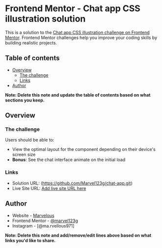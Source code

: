 # Frontend Mentor - Chat app CSS illustration solution

This is a solution to the [Chat app CSS illustration challenge on Frontend Mentor](https://www.frontendmentor.io/challenges/chat-app-css-illustration-O5auMkFqY). Frontend Mentor challenges help you improve your coding skills by building realistic projects. 

## Table of contents

- [Overview](#overview)
  - [The challenge](#the-challenge)
  - [Links](#links)
- [Author](#author)

**Note: Delete this note and update the table of contents based on what sections you keep.**

## Overview

### The challenge

Users should be able to:

- View the optimal layout for the component depending on their device's screen size
- **Bonus**: See the chat interface animate on the initial load


### Links

- Solution URL: (https://github.com/Marvel123g/chat-app.git)
- Live Site URL: [Add live site URL here](https://your-live-site-url.com)


## Author

- Website - [Marvelous](https://www.your-site.com)
- Frontend Mentor - [@marvel123g](https://www.frontendmentor.io/profile/yourusername)
- Instagram - [@ma.rvellous971]

**Note: Delete this note and add/remove/edit lines above based on what links you'd like to share.**

